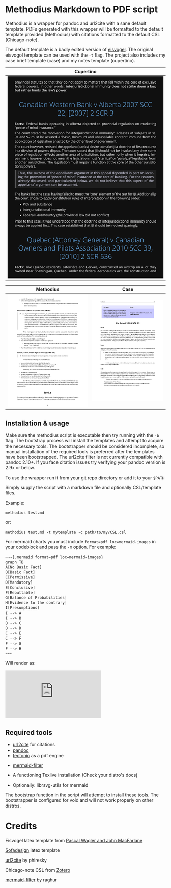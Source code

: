# Methodius Markdown to PDF script
Methodius is a wrapper for pandoc and url2cite with a sane default template. PDFs generated with this wrapper will be formatted to the default template provided (Methodius) with citations formatted to the default CSL (Chicago-note).

The default template is a badly edited version of [eisvogel](https://github.com/Wandmalfarbe/pandoc-latex-template). The original eisvogol template can be used with the `-t` flag. The project also includes my case brief template (case) and my notes template (cupertino).

| Cupertino |
:----------:|
![](https://github.com/shmalebx9/methodius/blob/assets/examples/cupertino.png)|

Methodius                   | Case                   |
:--------------------------:|:----------------------:|
![](https://github.com/shmalebx9/methodius/blob/assets/examples/methodius.png) | ![](https://github.com/shmalebx9/methodius/blob/assets/examples/case.png) |

## Installation & usage
Make sure the methodius script is executable then try running with the `-b` flag. The bootstrap process will install the templates and attempt to acquire the necessary tools. The bootstrapper should be considered incomplete, so manual installation of the required tools is preferred after the templates have been bootstrapped. The url2cite filter is not currently compatible with pandoc 2.10+. If you face citation issues try verifying your pandoc version is 2.9x or below.

To use the wrapper run it from your git repo directory or add it to your `$PATH`

Simply supply the script with a markdown file and optionally CSL/template files.

Example:

	methodius test.md
	
or:
	
	methodius test.md -t mytemplate -c path/to/my/CSL.csl

For mermaid charts you must include `format=pdf loc=mermaid-images` in your codeblock and pass the `-m` option. For example:

	~~~{.mermaid format=pdf loc=mermaid-images}
	graph TB
	A[No Basic Fact]
	B[Basic Fact]
	C[Permissive]
	D[Mandatory]
	E[Conclusive]
	F[Rebuttable]
	G[Balance of Probabilities]
	H[Evidence to the contrary]
	I[Presumptions]
	I --> A
	I --> B
	B --> C
	B --> D
	C --> E
	C --> F
	F --> G
	F --> H
	~~~

Will render as: 

![](https://github.com/shmalebx9/methodius/blob/assets/examples/mermaid-example.pdf)

## Required tools
* [url2cite](https://github.com/phiresky/pandoc-url2cite) for citations
* [pandoc](https://pandoc.org/)
* [tectonic](https://tectonic-typesetting.github.io/en-US/) as a pdf engine
+ [mermaid-filter](https://github.com/raghur/mermaid-filter)
* A functioning Texlive installation (Check your distro's docs)
+ Optionally: librsvg-utils for mermaid

The bootstrap function in the script will attempt to install these tools. The bootstrapper is configured  for void and will not work properly on other distros.

# Credits

Eisvogel latex template from [Pascal Wagler and John MacFarlane](https://github.com/Wandmalfarbe/pandoc-latex-template)

[Sofadesign](https://github.com/sofadesign) latex template

[url2cite](https://github.com/phiresky/pandoc-url2cite) by phiresky

Chicago-note CSL from [Zotero](https://www.zotero.org/)

[mermaid-filter](https://github.com/raghur/mermaid-filter) by raghur